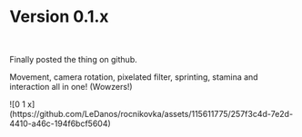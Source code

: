 <h1>Version 0.1.x</h1>
<br/>
<p>Finally posted the thing on github.</p>
<p>Movement, camera rotation, pixelated filter, sprinting, stamina and interaction all in one! (Wowzers!)</p>
![0 1 x](https://github.com/LeDanos/rocnikovka/assets/115611775/257f3c4d-7e2d-4410-a46c-194f6bcf5604)
